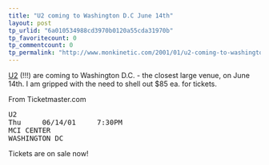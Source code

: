 ```yaml
---
title: "U2 coming to Washington D.C June 14th"
layout: post
tp_urlid: "6a010534988cd3970b0120a55cda31970b"
tp_favoritecount: 0
tp_commentcount: 0
tp_permalink: "http://www.monkinetic.com/2001/01/u2-coming-to-washington-dc-june-14th.html"
---
```

<a href="http://www.u2.com/">U2</a> (!!!) are coming to Washington D.C. - the closest large venue, on June 14th. I am gripped with the need to shell out $85 ea. for tickets.

From Ticketmaster.com
<pre>U2
Thu     06/14/01     7:30PM        
MCI CENTER
WASHINGTON DC 
</pre>

Tickets are on sale now!
